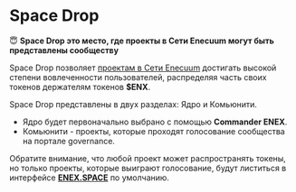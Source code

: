 # Space Drop

 😇 **Space Drop это место, где проекты в Сети Enecuum могут быть представлены сообществу**

Space Drop позволяет [проектам в Сети Enecuum](https://pulse.enecuum.com/) достигать высокой степени вовлеченности пользователей, распределяя часть своих токенов держателям токенов **$ENX**.

Space Drop представлены в двух разделах: Ядро и Комьюнити.

* Ядро будет первоначально выбрано с помощью **Commander ENEX**.
* Комьюнити - проекты, которые проходят голосование сообщества на портале governance.

Обратите внимание, что любой проект может распространять токены, но только проекты, которые выиграют голосование, будут листиться в интерфейсе [**ENEX.SPACE**](https://enex.space/) по умолчанию.

## 

